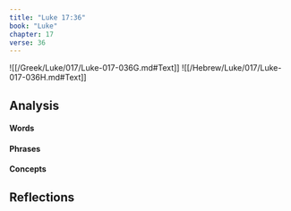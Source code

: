 ```yaml
---
title: "Luke 17:36"
book: "Luke"
chapter: 17
verse: 36
---
```

![[/Greek/Luke/017/Luke-017-036G.md#Text]]
![[/Hebrew/Luke/017/Luke-017-036H.md#Text]]

## Analysis

#### Words

#### Phrases

#### Concepts

## Reflections
